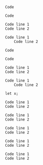 ```
Code
```

  ```
Code
```

```
Code line 1
Code line 2
```

```
Code line 1
    Code line 2
```

```text
Code
```

```     text
Code
```

```text
Code line 1
Code line 2
```

```text
Code line 1
    Code line 2
```

```ecmascript 6
let x;
```

```text "The caption"
Code line 1
Code line 2
```

```text {#custom-id}
Code line 1
Code line 2
```

```     text     {#custom-id}
Code line 1
Code line 2
```

```{#custom-id}
Code line 1
Code line 2
```

```text "The caption" {#custom-id}
Code line 1
Code line 2
```